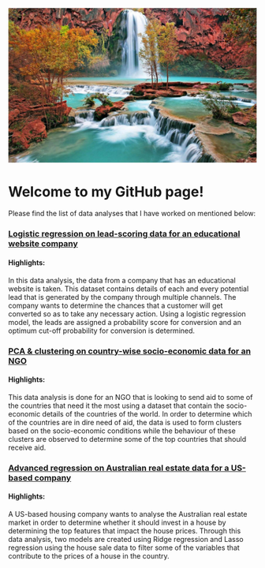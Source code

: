 ![](Waterfall.jpg)

# Welcome to my GitHub page!

Please find the list of data analyses that I have worked on mentioned below:

### [Logistic regression on lead-scoring data for an educational website company](https://github.com/PoulomiMukherjee/LeadScoringCaseStudy)

#### Highlights:

In this data analysis, the data from a company that has an educational website is taken. This dataset contains details of each and every potential lead that is generated by the company through multiple channels. The company wants to determine the chances that a customer will  get converted so as to take any necessary action. Using a logistic regression model, the leads are assigned a probability score for conversion and an optimum cut-off probability for conversion is determined.

### [PCA & clustering on country-wise socio-economic data for an NGO](https://github.com/PoulomiMukherjee/PCA_Clustering)

#### Highlights:

This data analysis is done for an NGO that is looking to send aid to some of the countries that need it the most using a dataset that contain the socio-economic details of the countries of the world. In order to determine which of the countries are in dire need of aid, the data is used to form clusters based on the socio-economic conditions while the behaviour of these clusters are observed to determine some of the top countries that should receive aid.

### [Advanced regression on Australian real estate data for a US-based company](https://github.com/PoulomiMukherjee/AdvancedRegression)

#### Highlights:

A US-based housing company wants to analyse the Australian real estate market in order to determine whether it should invest in a house by determining the top features that impact the house prices. Through this data analysis, two models are created using Ridge regression and Lasso regression using the house sale data to filter some of the variables that contribute to the prices of a house in the country.
